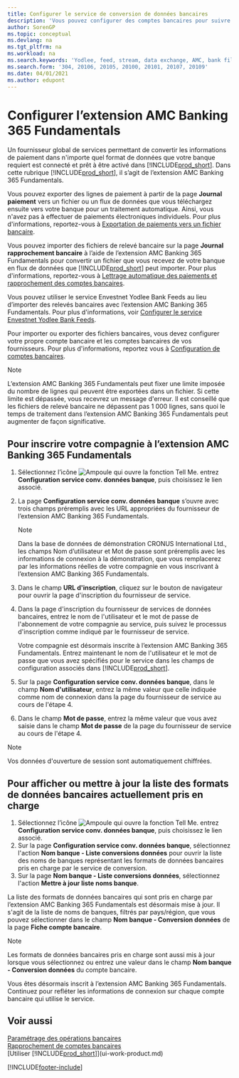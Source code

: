 ```yaml
---
title: Configurer le service de conversion de données bancaires
description: 'Vous pouvez configurer des comptes bancaires pour suivre les transactions et importer ou exporter des flux bancaires, tels que Yodlee.'
author: SorenGP
ms.topic: conceptual
ms.devlang: na
ms.tgt_pltfrm: na
ms.workload: na
ms.search.keywords: 'Yodlee, feed, stream, data exchange, AMC, bank file import, bank file export, re-export, bank transfer, AMC, AMC Banking 365 Fundamentals extension, funds transfer'
ms.search.form: '304, 20106, 20105, 20100, 20101, 20107, 20109'
ms.date: 04/01/2021
ms.author: edupont
---
```

# <a name="set-up-the-amc-banking-365-fundamentals-extension"></a><a name="set-up-the-amc-banking-365-fundamentals-extension"></a><a name="set-up-the-amc-banking-365-fundamentals-extension"></a>Configurer l’extension AMC Banking 365 Fundamentals
Un fournisseur global de services permettant de convertir les informations de paiement dans n'importe quel format de données que votre banque requiert est connecté et prêt à être activé dans [!INCLUDE[prod_short](includes/prod_short.md)]. Dans cette rubrique [!INCLUDE[prod_short](includes/prod_short.md)], il s’agit de l’extension AMC Banking 365 Fundamentals.

Vous pouvez exporter des lignes de paiement à partir de la page **Journal paiement** vers un fichier ou un flux de données que vous téléchargez ensuite vers votre banque pour un traitement automatique. Ainsi, vous n'avez pas à effectuer de paiements électroniques individuels. Pour plus d'informations, reportez-vous à [Exportation de paiements vers un fichier bancaire](finance-make-payments-with-bank-data-conversion-service-or-sepa-credit-transfer.md#exporting-payments-to-a-bank-file).

Vous pouvez importer des fichiers de relevé bancaire sur la page **Journal rapprochement bancaire** à l’aide de l’extension AMC Banking 365 Fundamentals pour convertir un fichier que vous recevez de votre banque en flux de données que [!INCLUDE[prod_short](includes/prod_short.md)] peut importer. Pour plus d'informations, reportez-vous à [Lettrage automatique des paiements et rapprochement des comptes bancaires](receivables-apply-payments-auto-reconcile-bank-accounts.md).

Vous pouvez utiliser le service Envestnet Yodlee Bank Feeds au lieu d’importer des relevés bancaires avec l’extension AMC Banking 365 Fundamentals. Pour plus d'informations, voir [Configurer le service Envestnet Yodlee Bank Feeds](bank-how-setup-bank-statement-service.md).

Pour importer ou exporter des fichiers bancaires, vous devez configurer votre propre compte bancaire et les comptes bancaires de vos fournisseurs. Pour plus d'informations, reportez vous à [Configuration de comptes bancaires](bank-how-setup-bank-accounts.md).

> [!NOTE]  
> L’extension AMC Banking 365 Fundamentals peut fixer une limite imposée du nombre de lignes qui peuvent être exportées dans un fichier. Si cette limite est dépassée, vous recevrez un message d'erreur. Il est conseillé que les fichiers de relevé bancaire ne dépassent pas 1 000 lignes, sans quoi le temps de traitement dans l’extension AMC Banking 365 Fundamentals peut augmenter de façon significative.

## <a name="to-sign-your-company-up-for-the-amc-banking-365-fundamentals-extension"></a><a name="to-sign-your-company-up-for-the-amc-banking-365-fundamentals-extension"></a><a name="to-sign-your-company-up-for-the-amc-banking-365-fundamentals-extension"></a>Pour inscrire votre compagnie à l’extension AMC Banking 365 Fundamentals
1. Sélectionnez l’icône ![Ampoule qui ouvre la fonction Tell Me.](media/ui-search/search_small.png "Dites-moi ce que vous voulez faire") entrez **Configuration service conv. données banque**, puis choisissez le lien associé.  
2. La page **Configuration service conv. données banque** s’ouvre avec trois champs préremplis avec les URL appropriées du fournisseur de l’extension AMC Banking 365 Fundamentals.

    > [!NOTE]  
    >   Dans la base de données de démonstration CRONUS International Ltd., les champs Nom d’utilisateur et Mot de passe sont préremplis avec les informations de connexion à la démonstration, que vous remplacerez par les informations réelles de votre compagnie en vous inscrivant à l’extension AMC Banking 365 Fundamentals.
3. Dans le champ **URL d'inscription**, cliquez sur le bouton de navigateur pour ouvrir la page d'inscription du fournisseur de service.  
4. Dans la page d'inscription du fournisseur de services de données bancaires, entrez le nom de l'utilisateur et le mot de passe de l'abonnement de votre compagnie au service, puis suivez le processus d'inscription comme indiqué par le fournisseur de service.

    Votre compagnie est désormais inscrite à l’extension AMC Banking 365 Fundamentals. Entrez maintenant le nom de l'utilisateur et le mot de passe que vous avez spécifiés pour le service dans les champs de configuration associés dans [!INCLUDE[prod_short](includes/prod_short.md)].

5. Sur la page **Configuration service conv. données banque**, dans le champ **Nom d'utilisateur**, entrez la même valeur que celle indiquée comme nom de connexion dans la page du fournisseur de service au cours de l'étape 4.
6. Dans le champ **Mot de passe**, entrez la même valeur que vous avez saisie dans le champ **Mot de passe** de la page du fournisseur de service au cours de l'étape 4.

> [!NOTE]  
> Vos données d'ouverture de session sont automatiquement chiffrées.

## <a name="to-view-or-update-the-list-of-currently-supported-bank-data-formats"></a><a name="to-view-or-update-the-list-of-currently-supported-bank-data-formats"></a><a name="to-view-or-update-the-list-of-currently-supported-bank-data-formats"></a>Pour afficher ou mettre à jour la liste des formats de données bancaires actuellement pris en charge
1. Sélectionnez l’icône ![Ampoule qui ouvre la fonction Tell Me.](media/ui-search/search_small.png "Dites-moi ce que vous voulez faire") entrez **Configuration service conv. données banque**, puis choisissez le lien associé.
2. Sur la page **Configuration service conv. données banque**, sélectionnez l'action **Nom banque - Liste conversions données** pour ouvrir la liste des noms de banques représentant les formats de données bancaires pris en charge par le service de conversion.
3. Sur la page **Nom banque - Liste conversions données**, sélectionnez l'action **Mettre à jour liste noms banque**.

La liste des formats de données bancaires qui sont pris en charge par l’extension AMC Banking 365 Fundamentals est désormais mise à jour. Il s'agit de la liste de noms de banques, filtrés par pays/région, que vous pouvez sélectionner dans le champ **Nom banque - Conversion données** de la page **Fiche compte bancaire**.

> [!NOTE]  
>   Les formats de données bancaires pris en charge sont aussi mis à jour lorsque vous sélectionnez ou entrez une valeur dans le champ **Nom banque - Conversion données** du compte bancaire.

Vous êtes désormais inscrit à l’extension AMC Banking 365 Fundamentals. Continuez pour refléter les informations de connexion sur chaque compte bancaire qui utilise le service.

## <a name="see-also"></a><a name="see-also"></a><a name="see-also"></a>Voir aussi
[Paramétrage des opérations bancaires](bank-setup-banking.md)  
[Rapprochement de comptes bancaires](bank-manage-bank-accounts.md)  
[Utiliser [!INCLUDE[prod_short](includes/prod_short.md)]](ui-work-product.md)


[!INCLUDE[footer-include](includes/footer-banner.md)]
